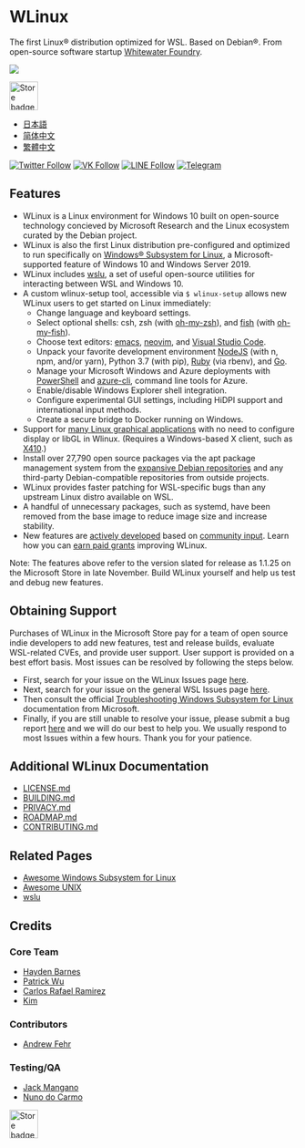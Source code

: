 # WLinux

The first Linux® distribution optimized for WSL. Based on Debian®. From open-source software startup [Whitewater Foundry](https://whitewaterfoundry.com).

<img src='https://github.com/WhitewaterFoundry/Screenshots/raw/master/ezgif.com-gif-maker.gif'>

<a href='//www.microsoft.com/store/apps/9NV1GV1PXZ6P?ocid=badge'><img src='https://assets.windowsphone.com/85864462-9c82-451e-9355-a3d5f874397a/English_get-it-from-MS_InvariantCulture_Default.png' alt='Store badge' height=50/></a>

- [日本語](README.ja.md)
- [简体中文](README.zh-hans.md)
- [繁體中文](README.zh-hant.md)

[![Twitter Follow](https://img.shields.io/twitter/follow/espadrine.svg?label=Follow&style=social)](https://twitter.com/WLinuxApp)
[![VK Follow](https://img.shields.io/badge/VK-WLinux-4c75a3.svg)](https://vk.com/wlinux)
[![LINE Follow](https://img.shields.io/badge/LINE-WLinux-00c300.svg)](https://line.me/R/ti/p/%40yck9322o)
[![Telegram](https://img.shields.io/badge/Telegram-wslinux-0088cc.svg)](https://t.me/wslinux)

## Features

- WLinux is a Linux environment for Windows 10 built on open-source technology concieved by Microsoft Research and the Linux ecosystem curated by the Debian project.
- WLinux is also the first Linux distribution pre-configured and optimized to run specifically on [Windows® Subsystem for Linux](https://github.com/sirredbeard/Awesome-WSL), a Microsoft-supported feature of Windows 10 and Windows Server 2019.
- WLinux includes [wslu](https://github.com/wslutilities/wslu), a set of useful open-source utilities for interacting between WSL and Windows 10.
- A custom wlinux-setup tool, accessible via `$ wlinux-setup` allows new WLinux users to get started on Linux immediately:
    - Change language and keyboard settings.
    - Select optional shells: csh, zsh (with [oh-my-zsh](https://ohmyz.sh/)), and [fish](https://fishshell.com/) (with [oh-my-fish](https://github.com/oh-my-fish/oh-my-fish)).
    - Choose text editors: [emacs](https://www.gnu.org/software/emacs/), [neovim](https://neovim.io/), and [Visual Studio Code](https://code.visualstudio.com/).
    - Unpack your favorite development environment [NodeJS](https://nodejs.org/) (with n, npm, and/or yarn), Python 3.7 (with pip), [Ruby](http://www.ruby-lang.org/) (via rbenv), and [Go](https://golang.org/).
    - Manage your Microsoft Windows and Azure deployments with [PowerShell](https://github.com/PowerShell/PowerShell) and [azure-cli](https://github.com/Azure/azure-cli), command line tools for Azure.
    - Enable/disable Windows Explorer shell integration.
    - Configure experimental GUI settings, including HiDPI support and international input methods.
    - Create a secure bridge to Docker running on Windows.
- Support for [many Linux graphical applications](https://github.com/ethanhs/WSL-Programs) with no need to configure display or libGL in Wlinux. (Requires a Windows-based X client, such as [X410](http://afflnk.microsoft.com/c/1291904/459838/7593?prodsku=9NLP712ZMN9Q&u=https%3A%2F%2Fwww.microsoft.com%2Fen-us%2Fstore%2Fp%2Fx410%2F9NLP712ZMN9Q).)
- Install over 27,790 open source packages via the apt package management system from the [expansive Debian repositories](https://packages.debian.org/testing/) and any third-party Debian-compatible repositories from outside projects.
- WLinux provides faster patching for WSL-specific bugs than any upstream Linux distro available on WSL.
- A handful of unnecessary packages, such as systemd, have been removed from the base image to reduce image size and increase stability.
- New features are [actively developed](https://github.com/WhitewaterFoundry/WLinux/pulls) based on [community input](https://github.com/WhitewaterFoundry/WLinux/issues). Learn how you can [earn paid grants](CONTRIBUTING.md) improving WLinux. 

Note: The features above refer to the version slated for release as 1.1.25 on the Microsoft Store in late November. Build WLinux yourself and help us test and debug new features. 

## Obtaining Support

Purchases of WLinux in the Microsoft Store pay for a team of open source indie developers to add new features, test and release builds, evaluate WSL-related CVEs, and provide user support. User support is provided on a best effort basis. Most issues can be resolved by following the steps below. 

- First, search for your issue on the WLinux Issues page [here](https://github.com/whitewaterfoundry/WLinux/issues).
- Next, search for your issue on the general WSL Issues page [here](https://github.com/Microsoft/WSL/issues).
- Then consult the official [Troubleshooting Windows Subsystem for Linux](https://docs.microsoft.com/en-us/windows/wsl/troubleshooting) documentation from Microsoft.
- Finally, if you are still unable to resolve your issue, please submit a bug report [here](https://github.com/WhitewaterFoundry/WLinux/issues/new?template=bug_report.md) and we will do our best to help you. We usually respond to most Issues within a few hours. Thank you for your patience.

## Additional WLinux Documentation

- [LICENSE.md](LICENSE.md)
- [BUILDING.md](BUILDING.md)
- [PRIVACY.md](PRIVACY.md)
- [ROADMAP.md](ROADMAP.md)
- [CONTRIBUTING.md](CONTRIBUTING.md)

## Related Pages

- [Awesome Windows Subsystem for Linux](https://github.com/sirredbeard/Awesome-WSL)
- [Awesome UNIX](https://github.com/sirredbeard/Awesome-UNIX)
- [wslu](https://github.com/wslutilities/wslu)

## Credits

### Core Team

- [Hayden Barnes](https://github.com/sirredbeard)
- [Patrick Wu](https://github.com/patrick330602)
- [Carlos Rafael Ramirez](https://github.com/crramirez)
- [Kim](https://github.com/grufwub)

### Contributors

- [Andrew Fehr](https://github.com/ThatWeirdAndrew)

### Testing/QA

- [Jack Mangano](https://thechipcollective.com/)
- [Nuno do Carmo](http://wslcorsair.blogspot.com/)

<a href='//www.microsoft.com/store/apps/9NV1GV1PXZ6P?ocid=badge'><img src='https://assets.windowsphone.com/85864462-9c82-451e-9355-a3d5f874397a/English_get-it-from-MS_InvariantCulture_Default.png' alt='Store badge' height=50/></a>
